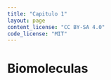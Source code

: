 ```yaml
---
title: "Capitulo 1"
layout: page
content_license: "CC BY-SA 4.0"
code_license: "MIT"          
---
```


# Biomoleculas 
